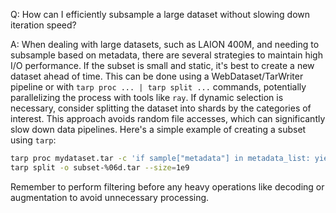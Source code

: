 Q: How can I efficiently subsample a large dataset without slowing down iteration speed?

A: When dealing with large datasets, such as LAION 400M, and needing to subsample based on metadata, there are several strategies to maintain high I/O performance. If the subset is small and static, it's best to create a new dataset ahead of time. This can be done using a WebDataset/TarWriter pipeline or with `tarp proc ... | tarp split ...` commands, potentially parallelizing the process with tools like `ray`. If dynamic selection is necessary, consider splitting the dataset into shards by the categories of interest. This approach avoids random file accesses, which can significantly slow down data pipelines. Here's a simple example of creating a subset using `tarp`:

```bash
tarp proc mydataset.tar -c 'if sample["metadata"] in metadata_list: yield sample'
tarp split -o subset-%06d.tar --size=1e9
```

Remember to perform filtering before any heavy operations like decoding or augmentation to avoid unnecessary processing.
